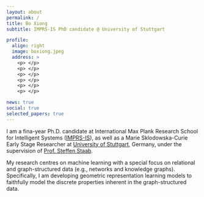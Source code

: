 ```yaml
---
layout: about
permalink: /
title: Bo Xiong
subtitle: IMPRS-IS PhD candidate @ University of Stuttgart

profile:
  align: right
  image: boxiong.jpeg
  address: >
    <p> </p>
    <p> </p>
    <p> </p>
    <p> </p>
    <p> </p>
    <p> </p>

news: true
social: true
selected_papers: true
---
```


I am a fina-year Ph.D. candidate at International Max Plank Research School for Intelligent Systems ([IMPRS-IS](https://imprs.is.mpg.de/)), as well as a Marie Sklodowska-Curie Early Stage Researcher at [University of Stuttgart](https://www.uni-stuttgart.de/en/), Germany, under the supervision of [Prof. Steffen Staab](https://www.southampton.ac.uk/people/5xf8n2/professor-steffen-staab). 

My research centres on machine learning with a special focus on relational and graph-structured data (e.g., networks and knowledge graphs). 
Specifically, I am developing geometric representation learning models to faithfully model the discrete properties inherent in the graph-structured data. 



